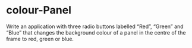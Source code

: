 # colour-Panel
Write an application with three radio buttons labelled “Red”, “Green” and “Blue” that changes the background colour of a panel in the centre of the frame to red, green or blue.
